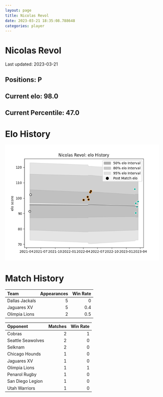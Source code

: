 ```yaml
---  
layout: page  
title: Nicolas Revol  
date: 2023-03-21 18:35:08.788648  
categories: player  
---
```

# Nicolas Revol


Last updated: 2023-03-21
## Positions: P

## Current elo: 98.0

## Current Percentile: 47.0

# Elo History


![elo history](history_NicolasRevol.png)
# Match History


| Team           |   Appearances |   Win Rate |
|:---------------|--------------:|-----------:|
| Dallas Jackals |             5 |        0   |
| Jaguares XV    |             5 |        0.4 |
| Olimpia Lions  |             2 |        0.5 |

| Opponent          |   Matches |   Win Rate |
|:------------------|----------:|-----------:|
| Cobras            |         2 |          1 |
| Seattle Seawolves |         2 |          0 |
| Selknam           |         2 |          0 |
| Chicago Hounds    |         1 |          0 |
| Jaguares XV       |         1 |          0 |
| Olimpia Lions     |         1 |          1 |
| Penarol Rugby     |         1 |          0 |
| San Diego Legion  |         1 |          0 |
| Utah Warriors     |         1 |          0 |